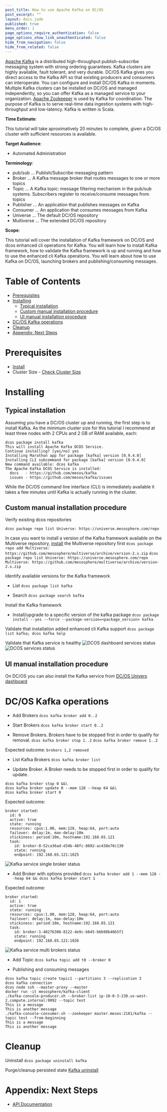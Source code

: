 ```yaml
---
post_title: How to use Apache Kafka on DC/OS
post_excerpt: ""
layout: docs.jade
published: true
menu_order: 1
page_options_require_authentication: false
page_options_show_link_unauthenticated: false
hide_from_navigation: false
hide_from_related: false
---
```


[Apache Kafka](https://kafka.apache.org/) is a distributed high-throughput publish-subscribe messaging system with strong ordering guarantees. Kafka clusters are highly available, fault tolerant, and very durable. DC/OS Kafka gives you direct access to the Kafka API so that existing producers and consumers can interoperate. You can configure and install DC/OS Kafka in moments. Multiple Kafka clusters can be installed on DC/OS and managed independently, so you can offer Kafka as a managed service to your organization.
[Apache Zookeeper](https://zookeeper.apache.org/) is used by Kafka for coordination.
The purpose of Kafka is to serve real-time data ingestion systems with high-throughput and low-latency. Kafka is written is Scala.


**Time Estimate**:

This tutorial will take aproximatively 20 minutes to complete, given a DC/OS cluster with sufficient resources is available.

**Target Audience**:

- Automated Administration

**Terminology**:

- pub/sub ... Publish/Subscribe messaging pattern
- Broker ... A Kafka message broker that routes messages to one or more topics
- Topic ... A Kafka topic: message filtering mechanism in the pub/sub systems. Subscribers register to receive/consume messages from topics
- Publisher ... An application that publishes messages on Kafka
- Consumer ... An application that consumes messages from Kafka
- Universe ... The default DC/OS repository
- Multiverse ... The extended DC/OS repository


**Scope**:

This tutorial will cover the installation of Kafka framework on DC/OS and dcos enhanced cli operations for Kafka.
You will learn how to install Kafka framework, how to validate the Kafka framework is up and running and how to use the enhanced cli Kafka operations.
You will learn about how to use Kafka on DC/OS, launching brokers and publishing/consuming messages.

# Table of Contents

  * [Prerequisites](#prerequisites)
  * [Installing](#installing)
    * [Typical installation](#typical-installation)
    * [Custom manual installation procedure](#custom-manual-installation-procedure)
    * [UI manual installation procedure](#ui-manual-installation-procedure)
  * [DC/OS Kafka operations](#dcos-kafka-operations)
  * [Cleanup](#cleanup)
  * [Appendix: Next Steps](#appendix-next-steps)


# Prerequisites

- [Install](../install/README.md)
- Cluster Size - [Check Cluster Size](../getting-started/cluster-size)

# Installing

## Typical installation
Assuming you have a DC/OS cluster up and running, the first step is to install Kafka. As the minimum cluster size for this tutorial I recommend at least three nodes with 2 CPUs and 2 GB of RAM available, each:

```
dcos package install kafka
This will install Apache Kafka DCOS Service.
Continue installing? [yes/no] yes
Installing Marathon app for package [kafka] version [0.9.4.0]
Installing CLI subcommand for package [kafka] version [0.9.4.0]
New command available: dcos kafka
The Apache Kafka DCOS Service is installed:
  docs   - https://github.com/mesos/kafka
  issues - https://github.com/mesos/kafka/issues
```

While the DC/OS command line interface (CLI) is immediately available it takes a few minutes until Kafka is actually running in the cluster.

## Custom manual installation procedure

Verify existing dcos repositories

`dcos package repo list
Universe: https://universe.mesosphere.com/repo
`

In case you want to install a version of the Kafka framework available on the Multiverse repository, [install](https://github.com/mesosphere/multiverse#installation) the Multiverse repository first
`dcos package repo add Multiverse: https://github.com/mesosphere/multiverse/archive/version-2.x.zip`
`dcos package repo list
Universe: https://universe.mesosphere.com/repo
Multiverse: https://github.com/mesosphere/multiverse/archive/version-2.x.zip
`

Identify available versions for the Kafka framework

- List
`dcos package list kafka`

- Search
`dcos package search kafka`

Install the Kafka framework

- Install/upgrade to a specific version of the kafka package
`dcos package install --yes --force --package-version=<package_version> kafka`

Validate that installation added enhanced cli Kafka support
`dcos package list kafka; dcos kafka help`

Validate that Kafka service is healthy
![DCOS dashboard services status](img/dcos-dashboard-kafka-service-status.png)
![DCOS services status](img/dcos-services-kafka-service-status.png)

## UI manual installation procedure

On DC/OS you can also install the Kafka service from [DC/OS Univers dashboard](http://<dcos-master-dns>/#/universe/packages/)


# DC/OS Kafka operations

- Add Brokers
`dcos kafka broker add 0..2`

- Start Brokers
`dcos kafka broker start 0..2`

- Remove Brokers. Brokers have to be stopped first in order to qualify for removal.
`dcos kafka broker stop 1..2`
`dcos kafka broker remove 1..2`

Expected outcome:
`brokers 1,2 removed`

- List Kafka Brokers
`dcos kafka broker list`

- Update Broker. A Broker needs to be stopped first in order to qualify for update.
```
dcos kafka broker stop 0 &&\
dcos kafka broker update 0 --mem 128 --heap 64 &&\
dcos kafka broker start 0
```

Expected outcome:
```
broker started:
  id: 0
  active: true
  state: running
  resources: cpus:1.00, mem:128, heap:64, port:auto
  failover: delay:1m, max-delay:10m
  stickiness: period:10m, hostname:192.168.65.121
  task:
    id: broker-0-52ca36ad-d34b-48fc-8692-ac438e76c130
    state: running
    endpoint: 192.168.65.121:1025
```
![Kafka service single broker status](img/dcos-kafka-single-broker-status.png)

- Add Broker with options provided
`dcos kafka broker add 1 --mem 128 --heap 64 && dcos kafka broker start 1`

Expected outcome:
```
broker started:
  id: 1
  active: true
  state: running
  resources: cpus:1.00, mem:128, heap:64, port:auto
  failover: delay:1m, max-delay:10m
  stickiness: period:10m, hostname:192.168.65.121
  task:
    id: broker-1-40276308-8122-4e9c-b645-b6b98b46b5f1
    state: running
    endpoint: 192.168.65.121:1026
```

![Kafka service multi brokers status](img/dcos-kafka-multi-brokers-status.png)

- Add Topic
`dcos kafka topic add t0 --broker 0`

- Publishing and consuming messages

```
dcos kafka topic create topic1 --partitions 3 --replication 3
dcos kafka connection
dcos node ssh --master-proxy --master
docker run -it mesosphere/kafka-client
./kafka-console-producer.sh --broker-list ip-10-0-3-230.us-west-2.compute.internal:9092 --topic test
This is a message
This is another message
./kafka-console-consumer.sh --zookeeper master.mesos:2181/kafka --topic test --from-beginning
This is a message
This is another message
```

# Cleanup

Uninstall
`dcos package uninstall kafka`

Purge/cleanup persisted state
[Kafka uninstall](http://docs.mesosphere.com/services/kafka/#uninstall)


# Appendix: Next Steps

- [API Documentation](https://kafka.apache.org/documentation.html)
